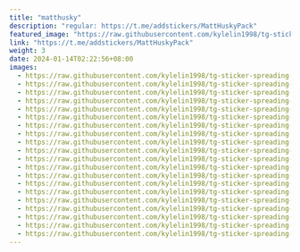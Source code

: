 ```yaml
---
title: "matthusky"
description: "regular: https://t.me/addstickers/MattHuskyPack"
featured_image: "https://raw.githubusercontent.com/kylelin1998/tg-sticker-spreading-worldwide-images/main/img/e73376c6-45c5-4104-a5b9-53fed186996b.jpg"
link: "https://t.me/addstickers/MattHuskyPack"
weight: 3
date: 2024-01-14T02:22:56+08:00
images:
  - https://raw.githubusercontent.com/kylelin1998/tg-sticker-spreading-worldwide-images/main/img/e73376c6-45c5-4104-a5b9-53fed186996b.jpg
  - https://raw.githubusercontent.com/kylelin1998/tg-sticker-spreading-worldwide-images/main/img/9aa64d75-b958-4d63-9b3d-3e7b3d728906.jpg
  - https://raw.githubusercontent.com/kylelin1998/tg-sticker-spreading-worldwide-images/main/img/a88bce57-8136-4636-a08d-f6b602a2b202.jpg
  - https://raw.githubusercontent.com/kylelin1998/tg-sticker-spreading-worldwide-images/main/img/f2413c93-124a-4a76-a4db-09a5aca1f681.jpg
  - https://raw.githubusercontent.com/kylelin1998/tg-sticker-spreading-worldwide-images/main/img/a4c70c15-1d72-48f7-b6d0-5df6badc52cd.jpg
  - https://raw.githubusercontent.com/kylelin1998/tg-sticker-spreading-worldwide-images/main/img/8d16b115-ab90-4818-9a02-c20e3d7f9c2e.jpg
  - https://raw.githubusercontent.com/kylelin1998/tg-sticker-spreading-worldwide-images/main/img/5f7f8daf-0484-49f2-9f64-be279d3eb7b5.jpg
  - https://raw.githubusercontent.com/kylelin1998/tg-sticker-spreading-worldwide-images/main/img/53006526-c86f-4162-8b05-7ab735bd909d.jpg
  - https://raw.githubusercontent.com/kylelin1998/tg-sticker-spreading-worldwide-images/main/img/3bff585b-82a6-438d-9b14-6455d608ff43.jpg
  - https://raw.githubusercontent.com/kylelin1998/tg-sticker-spreading-worldwide-images/main/img/eb23f5cd-d965-41cd-9408-0e6949b8ed06.jpg
  - https://raw.githubusercontent.com/kylelin1998/tg-sticker-spreading-worldwide-images/main/img/f88a51d5-fbdf-4e61-9340-1a5c0a7cfd28.jpg
  - https://raw.githubusercontent.com/kylelin1998/tg-sticker-spreading-worldwide-images/main/img/ec7e6379-a7fc-45c4-9d12-78023de8dda8.jpg
  - https://raw.githubusercontent.com/kylelin1998/tg-sticker-spreading-worldwide-images/main/img/c87303fc-88da-462e-bad7-a0a0abb83bb6.jpg
  - https://raw.githubusercontent.com/kylelin1998/tg-sticker-spreading-worldwide-images/main/img/d37e956d-ffe4-4ee5-b367-ccdb6a42e853.jpg
  - https://raw.githubusercontent.com/kylelin1998/tg-sticker-spreading-worldwide-images/main/img/44915e24-0485-4929-88ea-9ce557b4d8ba.jpg
  - https://raw.githubusercontent.com/kylelin1998/tg-sticker-spreading-worldwide-images/main/img/b2dff8a7-4fde-4d53-96c5-c21b3eceff95.jpg
  - https://raw.githubusercontent.com/kylelin1998/tg-sticker-spreading-worldwide-images/main/img/63753c31-05e5-4f3f-a2fc-42a8b3b819ed.jpg
  - https://raw.githubusercontent.com/kylelin1998/tg-sticker-spreading-worldwide-images/main/img/617cb538-f376-41bb-98fe-ca200b2db4c7.jpg
  - https://raw.githubusercontent.com/kylelin1998/tg-sticker-spreading-worldwide-images/main/img/312c5ada-9d90-4fc3-aca2-a306c4935c3a.jpg
  - https://raw.githubusercontent.com/kylelin1998/tg-sticker-spreading-worldwide-images/main/img/e9cd07ce-f345-45ce-8939-3dd4bd6043ca.jpg
---
```

